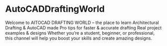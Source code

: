 # AutoCADDraftingWorld
 Welcome to AITOCAD DRAFTING WORLD – the place to learn Architectural Drafting &amp; AutoCAD made  Pro tips for faster &amp; accurate drafting  Real project examples &amp; designs  Whether you’re a student, beginner, or professional, this channel will help you boost your skills and create amazing designs.   

